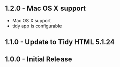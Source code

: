 ## 1.2.0 - Mac OS X support
* Mac OS X support
* tidy app is configurable

## 1.1.0 - Update to Tidy HTML 5.1.24

## 1.0.0 - Initial Release
